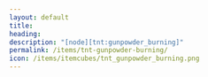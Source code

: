 ```yaml
---
layout: default
title: 
heading: 
description: "[node][tnt:gunpowder_burning]"
permalink: /items/tnt-gunpowder-burning/
icon: /items/itemcubes/tnt_gunpowder_burning.png
---
```

